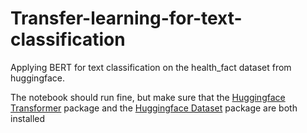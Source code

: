 # Transfer-learning-for-text-classification
Applying BERT for text classification on the health_fact dataset from huggingface.

The notebook should run fine, but make sure that the [Huggingface Transformer](https://huggingface.co/transformers/installation.html) package and the [Huggingface Dataset](https://huggingface.co/docs/datasets/installation.html) package are both installed

